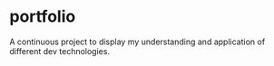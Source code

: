 # portfolio
A continuous project to display my understanding and application of different dev technologies. 
